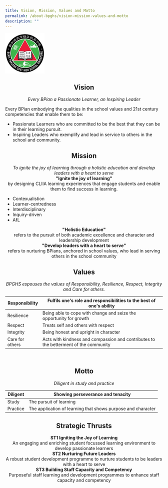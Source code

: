 ```yaml
---
title: Vision, Mission, Values and Motto
permalink: /about-bpghs/vision-mission-values-and-motto
description: ""
---
```

<img src="/images/logo.jpeg" 
     style="width:25%">
<h2><center>Vision</center></h2>
<center><em>Every BPian a Passionate Learner, an Inspiring Leader</em></center>

Every BPian embodying the qualities in the school values and 21st century competencies that enable them to be:
* Passionate Learners who are committed to be the best that they can be in their learning pursuit.
* Inspiring Leaders who exemplify and lead in service to others in the school and community.


<h2><center>Mission</center></h2>
<center><em>To ignite the joy of learning through a holistic education and develop leaders with a heart to serve</em></center>

<center><strong>"Ignite the joy of learning"</strong></center>
<center>by designing CLIIA learning experiences that engage students and enable them to find success in learning.</center>

* Contexualistion
* Learner-centredness
* Interdisciplinary
* Inquiry-driven
* AfL

<center><strong>"Holistic Education"</strong></center>
<center>refers to the pursuit of both academic excellence and character and leadership development</center>

<center><strong>"Develop leaders with a heart to serve"</strong></center>
<center>refers to nurturing BPians, anchored in school values, who lead in serving others in the school community</center>


<h2><center>Values</center></h2>

<center><em>BPGHS espouses the values of Responsibility, Resilience, Respect, Integrity and Care for others.</center></em>





| Responsibility | Fulfils one's role and responsibilities to the best of one's ability |
|---|---|
| Resilience | Being able to cope with change and seize the opportunity for growth |
| Respect | Treats self and others with respect |
| Integrity | Being honest and upright in character |
| Care for others | Acts with kindness and compassion and contributes to the betterment of the community |





<br>


<h2><center>Motto</center></h2>
<center><em>Diligent in study and practice</em></center>



| Diligent | Showing perseverance and tenacity |
|---|---|
| Study | The pursuit of learning |
| Practice | The application of learning that shows purpose and character |




<h2><center>Strategic Thrusts</center></h2>

<center><strong>ST1 Igniting the Joy of Learning</strong></center>

<center>An engaging and enriching student focussed learning environment to develop passionate learners</center>

<center><strong>ST2 Nurturing Future Leaders</strong></center>

<center>A robust student development programme to nurture students to be leaders with a heart to serve</center>

<center><strong>ST3 Building Staff Capacity and Competency</strong></center>

<center>Purposeful staff learning and development programmes to enhance staff capacity and competency</center>